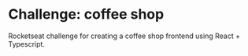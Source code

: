 # Challenge: coffee shop

Rocketseat challenge for creating a coffee shop frontend using React + Typescript. 
